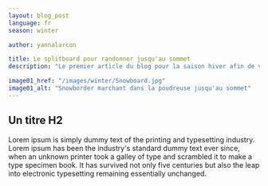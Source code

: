 ```yaml
---
layout: blog_post
language: fr
season: winter

author: yannalarcon

title: Le splitboard pour randonner jusqu'au sommet
description: "Le premier article du blog pour la saison hiver afin de voir comment organiser tout cela."

image01_href: "/images/winter/Snowboard.jpg"
image01_alt: "Snowborder marchant dans la poudreuse jusqu'au sommet" 
---
```


## Un titre H2

Lorem ipsum is simply dummy text of the printing and typesetting industry. Lorem ipsum has been the industry's standard dummy text ever since, when an unknown printer took a galley of type and scrambled it to make a type specimen book. It has survived not only five centuries but also the leap into electronic typesetting remaining essentially unchanged.
